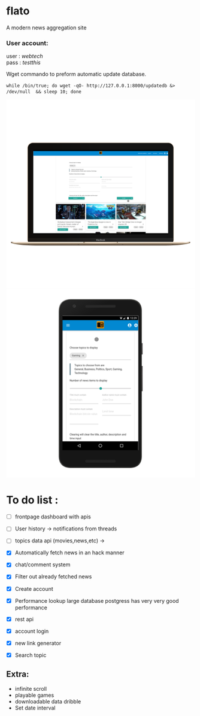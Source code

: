 # flato

A modern news aggregation site 

### User account:

user : *_webtech_*  
pass : *_testthis_*


Wget commando to preform automatic update database.

```
while /bin/true; do wget -qO- http://127.0.0.1:8000/updatedb &> /dev/null  && sleep 10; done
```

![alt text](docs/macbook.png "Flato")
![alt text](docs/nexus5x.png "Flato mobile")

# To do list :
- [ ] frontpage dashboard with apis
- [ ] User history -> notifications from threads
- [ ] topics data api (movies,news,etc) ->
- [x] Automatically fetch news in an hack manner
- [x] chat/comment system
- [x] Filter out already fetched news
- [x] Create account
- [X] Performance lookup large database  postgress has very very good performance
- [X] rest api
- [x] account login
- [X] new link generator
- [X] Search topic




## Extra: 


- infinite scroll
- playable games
- downloadable data dribble
- Set date interval